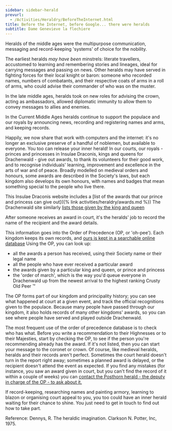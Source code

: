 ```yaml
---
sidebar: sidebar-herald
prevurl:
  - /Activities/Heraldry/BeforeTheInternet.html
title: Before the Internet, before Google... there were heralds
subtitle: Dame Genevieve la flechiere
---
```


Heralds of the middle ages were the multipurpose communication, messaging and record-keeping
'systems' of choice for the nobility.

The earliest heralds *may have been* minstrels: literate travellers, accustomed to learning and
remembering stories and lineages, ideal for carrying messages and passing on news. Other heralds
may have served in fighting forces for their local knight or baron: someone who recorded names,
numbers of combatants, and their respective coats of arms in a roll of arms, who could advise their
commander of who was on the muster.

In the late middle ages, heralds took on new roles for advising the crown, acting as ambassadors,
allowed diplomatic immunity to allow them to convey messages to allies and enemies.

In the Current Middle Ages heralds continue to support the populace and our royals by announcing
news, recording and registering names and arms, and keeping records.

Happily, we now share that work with computers and the internet: it's no longer an exclusive
preserve of a handful of noblemen, but available to everyone. You too can release your inner herald!
In our courts, our royals - princes and princesses in Insulae Draconis, kings and queens for
Drachenwald - give out awards, to thank its volunteers for their good work, and to recognise
individuals&#39; learning, improvement and excellence in the arts of war and of peace.
Broadly modelled on medieval orders and honours, some awards are described in the Society's
laws, but each kingdom also develops its own honours, with names and badges that mean
something special to the people who live there.

This Insulae Draconis website includes a [list of the awards that our prince and princess can give out]({% link activities/heraldry/awards.md %})
The Drachenwald site similarly [lists those given by the king and queen](https://drachenwald.sca.org/offices/herald/drachenwaldawardsorders/)

After someone receives an award in court, it's the heralds' job to record the name of the recipient and the award details.

This information goes into the Order of Precedence (OP, or 'oh-pee'). Each kingdom keeps its own
records, and [ours is kept in a searchable online database](http://op.drachenwald.sca.org/)
Using the OP, you can look up:
- all the awards a person has received, using their Society name or their legal name
- all the people who have ever received a particular award
- the awards given by a particular king and queen, or prince and princess
- the 'order of march', which is the way you'd queue everyone in Drachenwald up from the newest arrival to the highest ranking Crusty Old Peer ™

The OP forms part of our kingdom and principality history; you can see what happened at court at a given event, and track the official recognitions given to the populace.
Because many people have passed through our kingdom, it also holds records of many other kingdoms' awards, so you can see where people have served and played outside Drachenwald.

The most frequent use of the order of precedence database is to check who has what.
Before you write a recommendation to their Highnesses or to their Majesties, start by checking the OP, to see if the person you're recommending already has the award. If it's not listed, then you can
start your message to the coronet or crown.
Of course, like medieval heralds, heralds and their records aren't perfect. Sometimes the court herald doesn't turn in the report right away; sometimes a planned award is delayed, or the recipient
doesn't attend the event as expected. If you find any mistakes (for instance, you saw an award given in court, but you can't find the record of it within a couple of weeks) you can [contact the Posthorn herald - the deputy in charge of
the OP - to ask about it.](mailto:posthorn@drachenwald.sca.org)


If record-keeping, researching names and painting armory, learning to blazon or organising court
appeal to you, you too could have an inner herald waiting for their chance to shine. You just need to
get in touch to find out how to take part.

Reference: Dennys, R. The heraldic imagination. Clarkson N. Potter, Inc, 1975.
